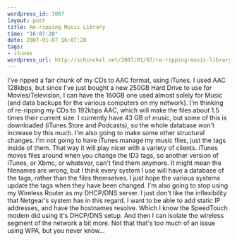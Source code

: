 ```yaml
--- 
wordpress_id: 1087
layout: post
title: Re-ripping Music Library
time: "16:07:28"
date: 2007-01-07 16:07:28
tags: 
- itunes
wordpress_url: http://schinckel.net/2007/01/07/re-ripping-music-library/
---
```

I've ripped a fair chunk of my CDs to AAC format, using iTunes. I used AAC 128kbps, but since I've just bought a new 250GB Hard Drive to use for Movies/Television, I can have the 160GB one used almost solely for Music (and data backups for the various computers on my network). I'm thinking of re-ripping my CDs to 192kbps AAC, which will make the files about 1.5 times their current size. I currently have 43 GB of music, but some of this is downloaded (iTunes Store and Podcasts), so the whole database won't increase by this much. I'm also going to make some other structural changes. I'm not going to have iTunes manage my music files, just the tags inside of them. That way it will play nicer with a variety of clients. iTunes moves files around when you change the ID3 tags, so another version of iTunes, or Xbmc, or whatever, can't find them anymore. It might mean the filenames are wrong, but I think every system I use will have a database of the tags, rather than the files themselves. I just hope the various systems update the tags when they have been changed. I'm also going to stop using my Wireless Router as my DHCP/DNS server. I just don't like the inflexibility that Netgear's system has in this regard. I want to be able to add static IP addresses, and have the hostnames resolve. Which I know the SpeedTouch modem did using it's DHCP/DNS setup. And then I can isolate the wireless segment of the network a bit more. Not that that's too much of an issue using WPA, but you never know... 
